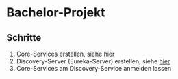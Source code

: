 # Bachelor-Projekt

## Schritte
1. Core-Services erstellen, siehe [hier](https://github.com/T1m1/bachelor-project/blob/master/microservices/core/user-service/README.md)
2. Discovery-Server (Eureka-Server) erstellen, siehe [hier](https://github.com/T1m1/bachelor-project/blob/master/microservices/support/discovery-server/README.md) 
3. Core-Services am Discovery-Service anmelden lassen
